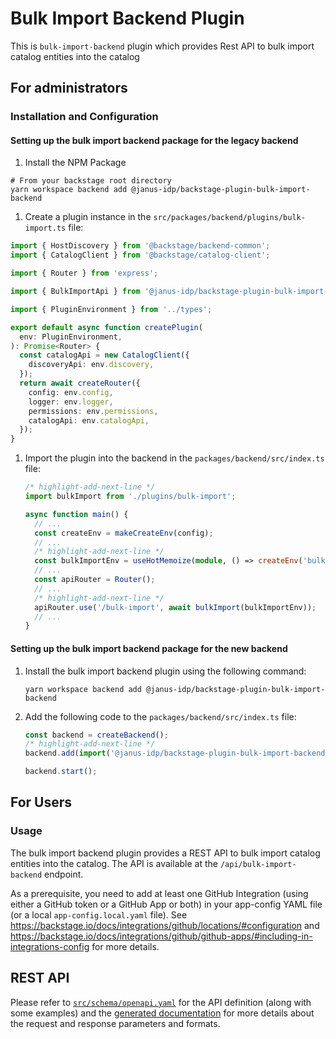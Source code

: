 # Bulk Import Backend Plugin

This is `bulk-import-backend` plugin which provides Rest API to bulk import catalog entities into the catalog

## For administrators

### Installation and Configuration

#### Setting up the bulk import backend package for the legacy backend

1. Install the NPM Package

```console
# From your backstage root directory
yarn workspace backend add @janus-idp/backstage-plugin-bulk-import-backend
```

1. Create a plugin instance in the `src/packages/backend/plugins/bulk-import.ts` file:

```ts title="src/packages/backend/plugins/bulk-import.ts"
import { HostDiscovery } from '@backstage/backend-common';
import { CatalogClient } from '@backstage/catalog-client';

import { Router } from 'express';

import { BulkImportApi } from '@janus-idp/backstage-plugin-bulk-import-backend';

import { PluginEnvironment } from '../types';

export default async function createPlugin(
  env: PluginEnvironment,
): Promise<Router> {
  const catalogApi = new CatalogClient({
    discoveryApi: env.discovery,
  });
  return await createRouter({
    config: env.config,
    logger: env.logger,
    permissions: env.permissions,
    catalogApi: env.catalogApi,
  });
}
```

1. Import the plugin into the backend in the `packages/backend/src/index.ts` file:

   ```ts title="packages/backend/src/index.ts"
   /* highlight-add-next-line */
   import bulkImport from './plugins/bulk-import';

   async function main() {
     // ...
     const createEnv = makeCreateEnv(config);
     // ...
     /* highlight-add-next-line */
     const bulkImportEnv = useHotMemoize(module, () => createEnv('bulkImport'));
     // ...
     const apiRouter = Router();
     // ...
     /* highlight-add-next-line */
     apiRouter.use('/bulk-import', await bulkImport(bulkImportEnv));
     // ...
   }
   ```

#### Setting up the bulk import backend package for the new backend

1. Install the bulk import backend plugin using the following command:

   ```console
   yarn workspace backend add @janus-idp/backstage-plugin-bulk-import-backend
   ```

1. Add the following code to the `packages/backend/src/index.ts` file:

   ```ts title="packages/backend/src/index.ts"
   const backend = createBackend();
   /* highlight-add-next-line */
   backend.add(import('@janus-idp/backstage-plugin-bulk-import-backend/alpha'));

   backend.start();
   ```

[//]: # '#### Permission Framework Support'
[//]: #
[//]: # "TODO: Update this section of the documentation as it doesn't work. Not sure how to setup the permission framework on vanilla backstage, but confirmed to work with the RBAC plugin."
[//]: #
[//]: # 'The bulk import backend plugin has support for the permission framework. A basic example permission policy is shown below to disallow access to the bulk import API for all users except those in the `backstage-admins` group. Please note that the This policy should be added to the `packages/backend/src/plugins/permissions.ts` file:'
[//]: #
[//]: # '```ts title="packages/backend/src/plugins/permissions.ts"'
[//]: # "import { BackstageIdentityResponse } from '@backstage/plugin-auth-node';"
[//]: # "import { isPermission } from '@backstage/plugin-permission-common';"
[//]: # 'import {'
[//]: # '  PermissionPolicy,'
[//]: # '  PolicyQuery,'
[//]: # "} from '@backstage/plugin-permission-node';"
[//]: #
[//]: # "import { bulkImportPermission } from '@janus-idp/backstage-plugin-bulk-import-common';"
[//]: #
[//]: # 'class BulkImportPermissionPolicy implements PermissionPolicy {'
[//]: # '  async handle('
[//]: # '    request: PolicyQuery,'
[//]: # '    user?: BackstageIdentityResponse,'
[//]: # '  ): Promise<PolicyDecision> {'
[//]: # '    if (isPermission(request.permission, bulkImportPermission)) {'
[//]: # '      if ('
[//]: # '        user?.identity.ownershipEntityRefs.includes('
[//]: # "          'group:default/backstage-admins',"
[//]: # '        )'
[//]: # '      ) {'
[//]: # '        return { result: AuthorizeResult.ALLOW };'
[//]: # '      }'
[//]: # '      return { result: AuthorizeResult.DENY };'
[//]: # '    }'
[//]: # '  }'
[//]: # '}'
[//]: # '```'

## For Users

### Usage

The bulk import backend plugin provides a REST API to bulk import catalog entities into the catalog. The API is available at the `/api/bulk-import-backend` endpoint.

As a prerequisite, you need to add at least one GitHub Integration (using either a GitHub token or a GitHub App or both) in your app-config YAML file (or a local `app-config.local.yaml` file).
See https://backstage.io/docs/integrations/github/locations/#configuration and https://backstage.io/docs/integrations/github/github-apps/#including-in-integrations-config for more details.

## REST API

Please refer to [`src/schema/openapi.yaml`](src/schema/openapi.yaml) for the API definition (along with some examples) and the [generated documentation](api-docs/README.md) for more details about the request and response parameters and formats.
